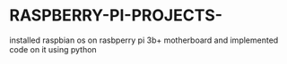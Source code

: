 # RASPBERRY-PI-PROJECTS-
installed raspbian os on rasbperry pi 3b+ motherboard and implemented code on it using python
